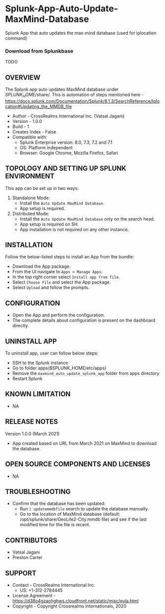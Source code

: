 # Splunk-App-Auto-Update-MaxMind-Database
Splunk App that auto updates the max-mind database (used for iplocation command)

### Download from Splunkbase
TODO


OVERVIEW
--------
The Splunk app auto updates MaxMind database under $SPLUNK_HOME$/share/. This is automation of steps mentioned here - https://docs.splunk.com/Documentation/Splunk/8.1.3/SearchReference/Iplocation#Updating_the_MMDB_file


* Author - CrossRealms International Inc. (Vatsal Jagani)
* Version - 1.0.0
* Build - 1
* Creates Index - False
* Compatible with:
   * Splunk Enterprise version: 8.0, 7.3, 7.2 and 7.1
   * OS: Platform independent
   * Browser: Google Chrome, Mozilla Firefox, Safari



TOPOLOGY AND SETTING UP SPLUNK ENVIRONMENT
------------------------------------------
This app can be set up in two ways: 
  1. Standalone Mode: 
     * Install the `Auto Update MaxMind Database`.
     * App setup is required.
  2. Distributed Mode: 
     * Install the `Auto Update MaxMind Database` only on the search head.
     * App setup is required on SH.
     * App installation is not required on any other instance.


INSTALLATION
------------
Follow the below-listed steps to install an App from the bundle:

* Download the App package.
* From the UI navigate to `Apps > Manage Apps`.
* In the top right corner select `Install app from file`.
* Select `Choose File` and select the App package.
* Select `Upload` and follow the prompts.



CONFIGURATION
-------------
* Open the App and perform the configuration.
* The complete details about configuration is present on the dashboard directly.


UNINSTALL APP
-------------
To uninstall app, user can follow below steps:
* SSH to the Splunk instance
* Go to folder apps($SPLUNK_HOME/etc/apps)
* Remove the `maxmind_auto_update_splunk_app` folder from apps directory
* Restart Splunk

KNOWN LIMITATION
----------------
* NA

RELEASE NOTES
-------------
Version 1.0.0 (March 2021)
* App created based on URL from March 2021 on MaxMind to download the database.


OPEN SOURCE COMPONENTS AND LICENSES
------------------------------
* NA


TROUBLESHOOTING
---------------
* Confirm that the database has been updated:
  * Run `| updatemmdbfile` search to update the database manually.
  * Go to the location of MaxMind database (default: /opt/splunk/share/GeoLite2-City.mmdb file) and see if the last modified time for the file is recent.


CONTRIBUTORS
------------
* Vatsal Jagani
* Preston Carter


SUPPORT
-------
* Contact - CrossRealms International Inc.
  * US: +1-312-2784445
* License Agreement - https://d38o4gzaohghws.cloudfront.net/static/misc/eula.html
* Copyright - Copyright Crossrealms Internationals, 2020
